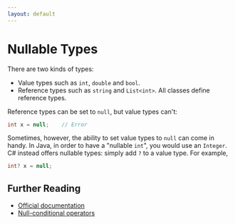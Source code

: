 ```yaml
---
layout: default
---
```

# Nullable Types

There are two kinds of types:

* Value types such as `int`, `double` and `bool`.
* Reference types such as `string` and `List<int>`. All classes define reference types.

Reference types can be set to `null`, but value types can't:

```csharp
int x = null;    // Error
```

Sometimes, however, the ability to set value types to `null`
can come in handy. In Java, in order to have a "nullable `int`",
you would use an `Integer`. C# instead offers nullable types:
simply add `?` to a value type. For example,

```csharp
int? x = null;
```

## Further Reading

* [Official documentation](https://docs.microsoft.com/en-us/dotnet/csharp/programming-guide/nullable-types/)
* [Null-conditional operators](null-conditional-operators.md)
